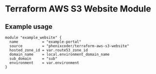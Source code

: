 # Terraform AWS S3 Website Module

## Example usage
```hcl
module "example_website" {
  name           = "example-portal"
  source         = "phenixcoder/terraform-aws-s3-website"
  hosted_zone_id = var.route53_zone_id
  domain_name    = local.environment_domain_name
  sub_domain     = "sub"
  environment    = var.environment
}
```
